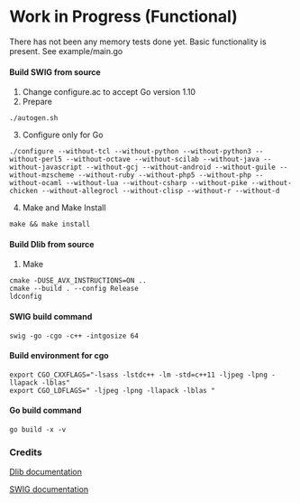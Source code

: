 # Work in Progress (Functional)
There has not been any memory tests done yet. Basic functionality is present. See example/main.go

#### Build SWIG from source
1. Change configure.ac to accept Go version 1.10
2. Prepare
```shell
./autogen.sh
```
3. Configure only for Go
```shell
./configure --without-tcl --without-python --without-python3 --without-perl5 --without-octave --without-scilab --without-java --without-javascript --without-gcj --without-android --without-guile --without-mzscheme --without-ruby --without-php5 --without-php --without-ocaml --without-lua --without-csharp --without-pike --without-chicken --without-allegrocl --without-clisp --without-r --without-d
```
4. Make and Make Install
```shell
make && make install
```

#### Build Dlib from source
1. Make
```shell
cmake -DUSE_AVX_INSTRUCTIONS=ON ..
cmake --build . --config Release
ldconfig
```

#### SWIG build command
```shell
swig -go -cgo -c++ -intgosize 64
```

#### Build environment for cgo
```shell
export CGO_CXXFLAGS="-lsass -lstdc++ -lm -std=c++11 -ljpeg -lpng -llapack -lblas"
export CGO_LDFLAGS=" -ljpeg -lpng -llapack -lblas "
```

#### Go build command
```shell
go build -x -v
```

### Credits



[Dlib documentation](http://www.dlib.net)

[SWIG documentation](http://www.swig.org/Doc3.0/Go.html)
